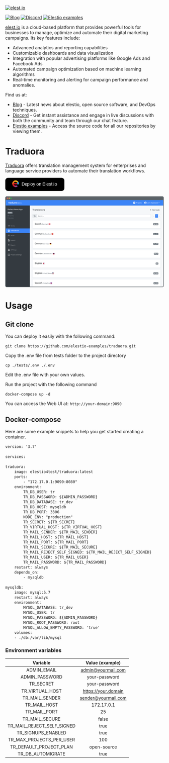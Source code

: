 [![elest.io](https://elest.io/images/elestio.svg)](https://elest.io)

[![Blog](https://img.shields.io/static/v1.svg?color=f78A38&labelColor=083468&logoColor=ffffff&style=for-the-badge&label=elest.io&message=Blog)](https://blog.elest.io "Latest news about elestio, open source software, and DevOps techniques.")
[![Discord](https://img.shields.io/static/v1.svg?logo=discord&color=f78A38&labelColor=083468&logoColor=ffffff&style=for-the-badge&label=elest.io&message=Discord)](https://discord.gg/4T4JGaMYrD "Get instant assistance and engage in live discussions with both the community and team through our chat feature.")
[![Elestio examples](https://img.shields.io/static/v1.svg?logo=github&color=f78A38&labelColor=083468&logoColor=ffffff&style=for-the-badge&label=elest.io&message=Github)](https://github.com/elestio-examples "Access the source code for all our repositories by viewing them.")

[elest.io](https://elest.io) is a cloud-based platform that provides powerful tools for businesses to manage, optimize and automate their digital marketing campaigns. Its key features include:

- Advanced analytics and reporting capabilities
- Customizable dashboards and data visualization
- Integration with popular advertising platforms like Google Ads and Facebook Ads
- Automated campaign optimization based on machine learning algorithms
- Real-time monitoring and alerting for campaign performance and anomalies.

Find us at:

- [Blog](https://blog.elest.io) - Latest news about elestio, open source software, and DevOps techniques.
- [Discord](https://discord.gg/4T4JGaMYrD) - Get instant assistance and engage in live discussions with both the community and team through our chat feature.
- [Elestio examples](https://github.com/elestio-examples) - Access the source code for all our repositories by viewing them.

# Traduora

[Traduora](https://traduora.co/) offers translation management system for enterprises and language service providers to automate their translation workflows.

[![deploy](https://github.com/elestio-examples/traduora/raw/main/deploy-on-elestio.png)](https://dash.elest.io/deploy?source=cicd&social=dockerCompose&url=https://github.com/elestio-examples/traduora)

[![traduora](https://github.com/elestio-examples/traduora/raw/main/traduora.png)](https://www.audacityteam.org/)

# Usage

## Git clone

You can deploy it easily with the following command:

    git clone https://github.com/elestio-examples/traduora.git

Copy the .env file from tests folder to the project directory

    cp ./tests/.env ./.env

Edit the .env file with your own values.

Run the project with the following command

    docker-compose up -d

You can access the Web UI at: `http://your-domain:9090`

## Docker-compose

Here are some example snippets to help you get started creating a container.

    version: '3.7'

    services:

    traduora:
        image: elestio4test/traduora:latest
        ports:
            - "172.17.0.1:9090:8080"
        environment:
            TR_DB_USER: tr
            TR_DB_PASSWORD: ${ADMIN_PASSWORD}
            TR_DB_DATABASE: tr_dev
            TR_DB_HOST: mysqldb
            TR_DB_PORT: 3306
            NODE_ENV: "production"
            TR_SECRET: ${TR_SECRET}
            TR_VIRTUAL_HOST: ${TR_VIRTUAL_HOST}
            TR_MAIL_SENDER: ${TR_MAIL_SENDER}
            TR_MAIL_HOST: ${TR_MAIL_HOST}
            TR_MAIL_PORT: ${TR_MAIL_PORT}
            TR_MAIL_SECURE: ${TR_MAIL_SECURE}
            TR_MAIL_REJECT_SELF_SIGNED: ${TR_MAIL_REJECT_SELF_SIGNED}
            TR_MAIL_USER: ${TR_MAIL_USER}
            TR_MAIL_PASSWORD: ${TR_MAIL_PASSWORD}
        restart: always
        depends_on:
            - mysqldb

    mysqldb:
        image: mysql:5.7
        restart: always
        environment:
            MYSQL_DATABASE: tr_dev
            MYSQL_USER: tr
            MYSQL_PASSWORD: ${ADMIN_PASSWORD}
            MYSQL_ROOT_PASSWORD: root
            MYSQL_ALLOW_EMPTY_PASSWORD: 'true'
        volumes:
        - ./db:/var/lib/mysql

### Environment variables

|          Variable          |   Value (example)   |
| :------------------------: | :-----------------: |
|        ADMIN_EMAIL         | admin@yourmail.com  |
|       ADMIN_PASSWORD       |    your-password    |
|         TR_SECRET          |    your-password    |
|      TR_VIRTUAL_HOST       | https://your.domain |
|       TR_MAIL_SENDER       | sender@yourmail.com |
|        TR_MAIL_HOST        |     172.17.0.1      |
|        TR_MAIL_PORT        |         25          |
|       TR_MAIL_SECURE       |        false        |
| TR_MAIL_REJECT_SELF_SIGNED |        true         |
|     TR_SIGNUPS_ENABLED     |        true         |
|  TR_MAX_PROJECTS_PER_USER  |         100         |
|  TR_DEFAULT_PROJECT_PLAN   |     open-source     |
|     TR_DB_AUTOMIGRATE      |        true         |
